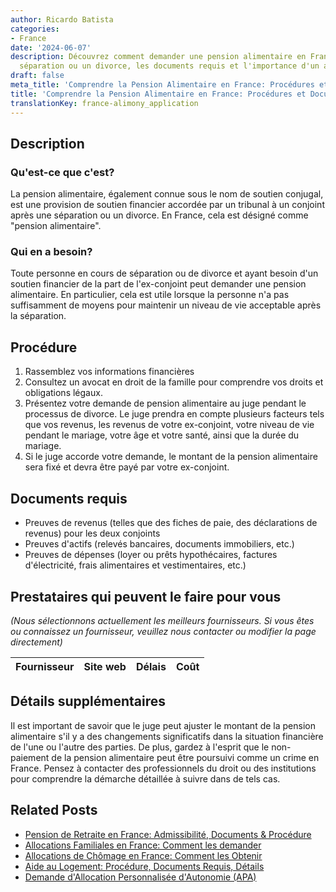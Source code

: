 ```yaml
---
author: Ricardo Batista
categories:
- France
date: '2024-06-07'
description: Découvrez comment demander une pension alimentaire en France après une
  séparation ou un divorce, les documents requis et l'importance d'un avocat spécialisé.
draft: false
meta_title: 'Comprendre la Pension Alimentaire en France: Procédures et Documents'
title: 'Comprendre la Pension Alimentaire en France: Procédures et Documents'
translationKey: france-alimony_application
---
```


## Description

### Qu'est-ce que c'est?
La pension alimentaire, également connue sous le nom de soutien conjugal, est une provision de soutien financier accordée par un tribunal à un conjoint après une séparation ou un divorce. En France, cela est désigné comme "pension alimentaire".

### Qui en a besoin?
Toute personne en cours de séparation ou de divorce et ayant besoin d'un soutien financier de la part de l'ex-conjoint peut demander une pension alimentaire. En particulier, cela est utile lorsque la personne n'a pas suffisamment de moyens pour maintenir un niveau de vie acceptable après la séparation.

## Procédure

1. Rassemblez vos informations financières
2. Consultez un avocat en droit de la famille pour comprendre vos droits et obligations légaux.
3. Présentez votre demande de pension alimentaire au juge pendant le processus de divorce. Le juge prendra en compte plusieurs facteurs tels que vos revenus, les revenus de votre ex-conjoint, votre niveau de vie pendant le mariage, votre âge et votre santé, ainsi que la durée du mariage.
4. Si le juge accorde votre demande, le montant de la pension alimentaire sera fixé et devra être payé par votre ex-conjoint.

## Documents requis

- Preuves de revenus (telles que des fiches de paie, des déclarations de revenus) pour les deux conjoints
- Preuves d'actifs (relevés bancaires, documents immobiliers, etc.)
- Preuves de dépenses (loyer ou prêts hypothécaires, factures d'électricité, frais alimentaires et vestimentaires, etc.)

## Prestataires qui peuvent le faire pour vous

_(Nous sélectionnons actuellement les meilleurs fournisseurs. Si vous êtes ou connaissez un fournisseur, veuillez nous contacter ou modifier la page directement)_

| Fournisseur     |     Site web    |     Délais       |       Coût       |
| :-------------: | :-------------: |  :-------------: | :-------------: |

## Détails supplémentaires
Il est important de savoir que le juge peut ajuster le montant de la pension alimentaire s'il y a des changements significatifs dans la situation financière de l'une ou l'autre des parties. De plus, gardez à l'esprit que le non-paiement de la pension alimentaire peut être poursuivi comme un crime en France. Pensez à contacter des professionnels du droit ou des institutions pour comprendre la démarche détaillée à suivre dans de tels cas.


## Related Posts

- [Pension de Retraite en France: Admissibilité, Documents & Procédure](https://tramitit.com/fr/guides/france/demande_de_pension_de_retraite/)
- [Allocations Familiales en France: Comment les demander](https://tramitit.com/fr/guides/france/demande_dallocation_familiale/)
- [Allocations de Chômage en France: Comment les Obtenir](https://tramitit.com/fr/guides/france/demande_dallocation_chomage/)
- [Aide au Logement: Procédure, Documents Requis, Détails](https://tramitit.com/fr/guides/france/demande_daide_au_logement/)
- [Demande d'Allocation Personnalisée d'Autonomie (APA)](https://tramitit.com/fr/guides/france/demande_dapa_(allocation_personnalisee_dautonomie)/)